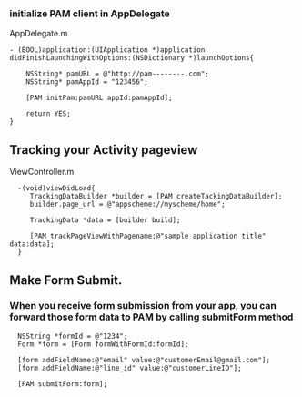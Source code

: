 ### initialize PAM client in AppDelegate
 
AppDelegate.m
```objc
- (BOOL)application:(UIApplication *)application didFinishLaunchingWithOptions:(NSDictionary *)launchOptions{

    NSString* pamURL = @"http://pam--------.com";
    NSString* pamAppId = "123456";

    [PAM initPam:pamURL appId:pamAppId];

    return YES;
}
```
  
## Tracking your Activity pageview 
 
ViewController.m
```objc
  -(void)viewDidLoad{
     TrackingDataBuilder *builder = [PAM createTackingDataBuilder];
     builder.page_url = @"appscheme://myscheme/home";
    
     TrackingData *data = [builder build];
    
     [PAM trackPageViewWithPagename:@"sample application title" data:data];
  }
```

## Make Form Submit. 

### When you receive form submission from your app, you can forward those form data to PAM by calling submitForm method

```objc
  NSString *formId = @"1234";
  Form *form = [Form formWithFormId:formId];

  [form addFieldName:@"email" value:@"customerEmail@gmail.com"];
  [form addFieldName:@"line_id" value:@"customerLineID"];

  [PAM submitForm:form];

```
 
